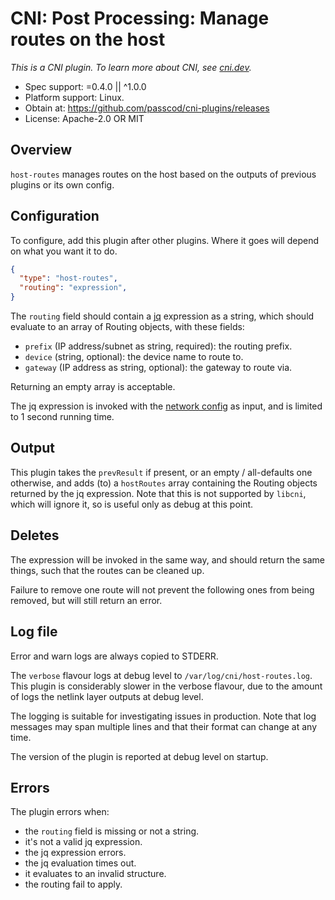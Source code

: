 # CNI: Post Processing: Manage routes on the host

_This is a CNI plugin. To learn more about CNI, see [cni.dev](https://cni.dev)._

- Spec support: =0.4.0 || ^1.0.0
- Platform support: Linux.
- Obtain at: https://github.com/passcod/cni-plugins/releases
- License: Apache-2.0 OR MIT

## Overview

`host-routes` manages routes on the host based on the outputs of previous plugins or its own config.

## Configuration

To configure, add this plugin after other plugins. Where it goes will depend on what you want it to do.

```json
{
  "type": "host-routes",
  "routing": "expression",
}
```

The `routing` field should contain a [jq](https://stedolan.github.io/jq/) expression as a string, which should evaluate to an array of Routing objects, with these fields:

- `prefix` (IP address/subnet as string, required): the routing prefix.
- `device` (string, optional): the device name to route to.
- `gateway` (IP address as string, optional): the gateway to route via.

Returning an empty array is acceptable.

The jq expression is invoked with the [network config](https://github.com/containernetworking/cni/blob/master/SPEC.md#section-1-network-configuration-format) as input, and is limited to 1 second running time.

## Output

This plugin takes the `prevResult` if present, or an empty / all-defaults one otherwise, and adds (to) a `hostRoutes` array containing the Routing objects returned by the jq expression. Note that this is not supported by `libcni`, which will ignore it, so is useful only as debug at this point.

## Deletes

The expression will be invoked in the same way, and should return the same things, such that the routes can be cleaned up.

Failure to remove one route will not prevent the following ones from being removed, but will still return an error.

## Log file

Error and warn logs are always copied to STDERR.

The `verbose` flavour logs at debug level to `/var/log/cni/host-routes.log`.
This plugin is considerably slower in the verbose flavour, due to the amount of
logs the netlink layer outputs at debug level.

The logging is suitable for investigating issues in production. Note that log
messages may span multiple lines and that their format can change at any time.

The version of the plugin is reported at debug level on startup.

## Errors

The plugin errors when:

- the `routing` field is missing or not a string.
- it's not a valid jq expression.
- the jq expression errors.
- the jq evaluation times out.
- it evaluates to an invalid structure.
- the routing fail to apply.
